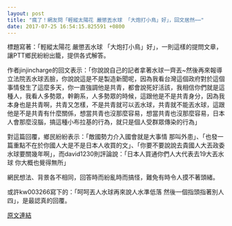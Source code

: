 ```yaml
---
layout: post
title: "瘋了！網友問「輕縱太陽花 嚴懲丟水球 「大炮打小鳥」好」，回文居然⋯⋯"
date: 2017-07-25 16:54:15.825591 +0800
---
```


標題寫著：「輕縱太陽花 嚴懲丟水球 「大炮打小鳥」好」，一則這樣的提問文章，讓PTT鄉民紛紛出籠，提供各式解答。

作者jinjincharge的回文表示：「你說說自己的記者拿著水球一齊丟~然後再來報導立法院丟水球丟臉，你說說這是不是製造新聞呢，因為我看台灣這個政府對於這個事情發生了這麼多天，你一直強調他是共青，都會說死好活該，我相信你們就是這種人，我看人多勢眾，幹齁系，人多勢眾的時候，這跟他是不是共青身分，因為我本身也是共青啊，共青又怎樣，不是共青就可以丟水球，共青就不能丟水球，這跟他是不是共青有什麼關係，想當共青也沒那麼容易，想當共青也沒那麼容易，日本人會那麼沒腦，搞這種小布拉基的行為，就只是個人受群眾傳染的行為」

對這篇回覆，鄉民紛紛表示：「敵國勢力介入國會就是大事情 那叫外患」、「也發一篇重點不在於你國人大是不是日本人收買的文」、「你要不要說說去貴國人大丟政委水球要關幾年啊」，而david1230則評論說：「日本人買通你們人大代表去19大丟水球 你大概也覺得無所」

網民想法、背景各不相同，回答時而紛亂時而搞怪，難免有時令人摸不著頭緒。

或許kw003266寫下的：「呵呵丟人水球再來說人水準低落  然後一個指頭指著別人四」，是最認真的回覆。

<a href = "https://www.ptt.cc/bbs/Gossiping/M.1500943254.A.207.html">原文連結</a>

